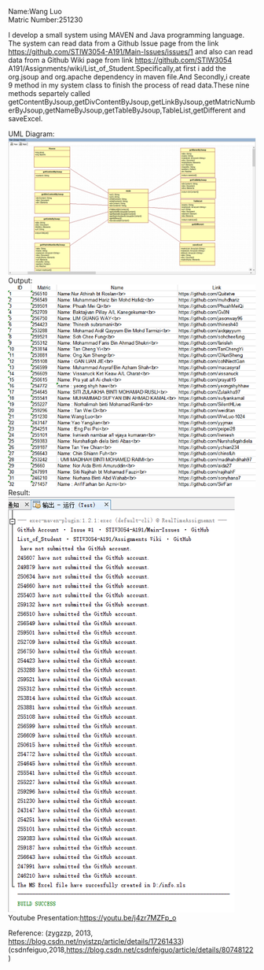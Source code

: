 
Name:Wang Luo  
Matric Number:251230  

I develop a small system using MAVEN and Java programming language. The system can read data from a Github Issue page from the link https://github.com/STIW3054-A191/Main-Issues/issues/1 and also can read data from a Github Wiki page from link https://github.com/STIW3054 A191/Assignments/wiki/List_of_Student.Specifically,at first i add the org.jsoup and org.apache dependency in maven file.And Secondly,i create 9 method in my system class to finish the process of read data.These nine methods separtely called       getContentByJsoup,getDivContentByJsoup,getLinkByJsoup,getMatricNumberByJsoup,getNameByJsoup,getTableByJsoup,TableList,getDifferent and saveExcel.  

UML Diagram:![Image Class Diagram](http://github.com/WwLuo-1024/251230-STIW3054-A191-A1/raw/master/Images/003.png)  
Output:![Image output](http://github.com/WwLuo-1024/251230-STIW3054-A191-A1/raw/master/Images/output.png)  
Result:![Image result](http://github.com/WwLuo-1024/251230-STIW3054-A191-A1/raw/master/Images/result.png)  
Youtube Presentation:https://youtu.be/j4zr7MZFp_o

Reference:
(zygzzp, 2013, https://blog.csdn.net/nyistzp/article/details/17261433)  
(csdnfeiguo,2018,https://blog.csdn.net/csdnfeiguo/article/details/80748122)
